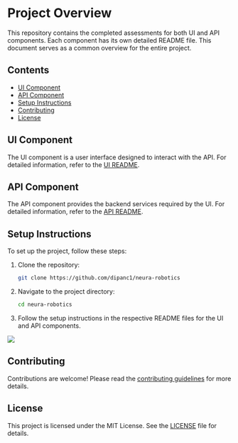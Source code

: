 # Project Overview

This repository contains the completed assessments for both UI and API components. Each component has its own detailed README file. This document serves as a common overview for the entire project.

## Contents

- [UI Component](#ui-component)
- [API Component](#api-component)
- [Setup Instructions](#setup-instructions)
- [Contributing](#contributing)
- [License](#license)

## UI Component

The UI component is a user interface designed to interact with the API. For detailed information, refer to the [UI README](./ui/README.md).

## API Component

The API component provides the backend services required by the UI. For detailed information, refer to the [API README](./api/README.md).

## Setup Instructions

To set up the project, follow these steps:

1. Clone the repository:
    ```sh
    git clone https://github.com/dipanc1/neura-robotics
    ```
2. Navigate to the project directory:
    ```sh
    cd neura-robotics
    ```
3. Follow the setup instructions in the respective README files for the UI and API components.

![](https://github.com/dipanc1/neura-robotics/functionality.gif)

## Contributing

Contributions are welcome! Please read the [contributing guidelines](./CONTRIBUTING.md) for more details.

## License

This project is licensed under the MIT License. See the [LICENSE](./LICENSE) file for details.